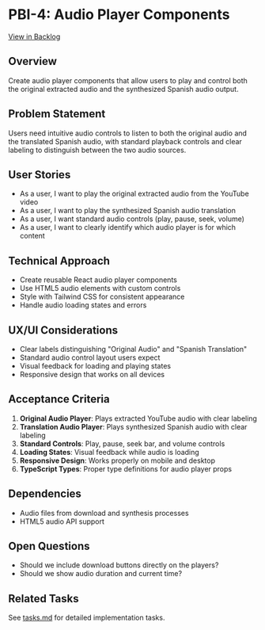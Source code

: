 # PBI-4: Audio Player Components

[View in Backlog](../backlog.md#user-content-4)

## Overview

Create audio player components that allow users to play and control both the original extracted audio and the synthesized Spanish audio output.

## Problem Statement

Users need intuitive audio controls to listen to both the original audio and the translated Spanish audio, with standard playback controls and clear labeling to distinguish between the two audio sources.

## User Stories

- As a user, I want to play the original extracted audio from the YouTube video
- As a user, I want to play the synthesized Spanish audio translation
- As a user, I want standard audio controls (play, pause, seek, volume)
- As a user, I want to clearly identify which audio player is for which content

## Technical Approach

- Create reusable React audio player components
- Use HTML5 audio elements with custom controls
- Style with Tailwind CSS for consistent appearance
- Handle audio loading states and errors

## UX/UI Considerations

- Clear labels distinguishing "Original Audio" and "Spanish Translation"
- Standard audio control layout users expect
- Visual feedback for loading and playing states
- Responsive design that works on all devices

## Acceptance Criteria

1. **Original Audio Player**: Plays extracted YouTube audio with clear labeling
2. **Translation Audio Player**: Plays synthesized Spanish audio with clear labeling
3. **Standard Controls**: Play, pause, seek bar, and volume controls
4. **Loading States**: Visual feedback while audio is loading
5. **Responsive Design**: Works properly on mobile and desktop
6. **TypeScript Types**: Proper type definitions for audio player props

## Dependencies

- Audio files from download and synthesis processes
- HTML5 audio API support

## Open Questions

- Should we include download buttons directly on the players?
- Should we show audio duration and current time?

## Related Tasks

See [tasks.md](./tasks.md) for detailed implementation tasks.